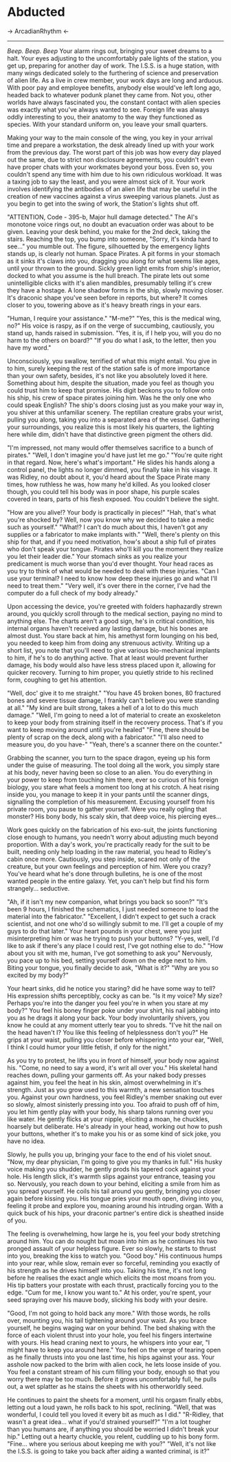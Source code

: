 # Abducted
-> ArcadianRhythm <-
***
*Beep. Beep. Beep*
Your alarm rings out, bringing your sweet dreams to a halt. Your eyes adjusting to the uncomfortably pale lights of the station, you get up, preparing for another day of work. The I.S.S. is a huge station, with many wings dedicated solely to the furthering of science and preservation of alien life. As a live in crew member, your work days are long and arduous. With poor pay and employee benefits, anybody else would've left long ago, headed back to whatever podunk planet they came from. Not you, other worlds have always fascinated you, the constant contact with alien species was exactly what you've always wanted to see. Foreign life was always oddly interesting to you, their anatomy to the way they functioned as species. With your standard uniform on, you leave your small quarters.

Making your way to the main console of the wing, you key in your arrival time and prepare a workstation, the desk already lined up with your work from the previous day. The worst part of this job was how every day played out the same, due to strict non disclosure agreements, you couldn't even have proper chats with your workmates beyond your boss. Even so, you couldn't spend any time with him due to his own ridiculous workload. It was a taxing job to say the least, and you were almost sick of it. Your work involves identifying the antibodies of an alien life that may be useful in the creation of new vaccines against a virus sweeping various planets. Just as you begin to get into the swing of work, the Station's lights shut off.

"ATTENTION, Code - 395-b, Major hull damage detected." The AI's monotone voice rings out, no doubt an evacuation order was about to be given. Leaving your desk behind, you make for the 2nd deck, taking the stairs. Reaching the top, you bump into someone, "Sorry, it's kinda hard to see..." you mumble out. The figure, silhouetted by the emergency lights stands up, is clearly not human. Space Pirates. A pit forms in your stomach as it sinks it's claws into you, dragging you along for what seems like ages, until your thrown to the ground. Sickly green light emits from ship's interior, docked to what you assume is the hull breach. The pirate lets out some unintelligible clicks with it's alien mandibles, presumably telling it's crew they have a hostage. A lone shadow forms in the ship, slowly moving closer. It's draconic shape you've seen before in reports, but where? It comes closer to you, towering above as it's heavy breath rings in your ears.

"Human, I require your assistance."
"M-me?"
"Yes, this is the medical wing, no?"
His voice is raspy, as if on the verge of succumbing, cautiously, you stand up, hands raised in submission.
"Yes, it is, if I help you, will you do no harm to the others on board?"
"If you do what I ask, to the letter, then you have my word."

Unconsciously, you swallow, terrified of what this might entail. You give in to him, surely keeping the rest of the station safe is of more importance than your own safety, besides, it's not like you absolutely loved it here. Something about him, despite the situation, made you feel as though you could trust him to keep that promise. His digit beckons you to follow onto his ship, his crew of space pirates joining him. Was he the only one who could speak English? The ship's doors closing just as you make your way in, you shiver at this unfamiliar scenery. The reptilian creature grabs your wrist, pulling you along, taking you into a separated area of the vessel. Gathering your surroundings, you realize this is most likely his quarters, the lighting here while dim, didn't have that distinctive green pigment the others did. 

"I'm impressed, not many would offer themselves sacrifice to a bunch of pirates."
"Well, I don't imagine you'd have just let me go."
"You're quite right in that regard. Now, here's what's important." 
He slides his hands along a control panel, the lights no longer dimmed, you finally take in his visage. It was Ridley, no doubt about it, you'd heard about the Space Pirate many times, how ruthless he was, how many he'd killed. As you looked closer though, you could tell his body was in poor shape, his purple scales covered in tears, parts of his flesh exposed. You couldn't believe the sight.

"How are you alive!? Your body is practically in pieces!"
"Hah, that's what you're shocked by? Well, now you know why we decided to take a medic such as yourself."
"What!? I can't do much about this, I haven't got any supplies or a fabricator to make implants with."
"Well, there's plenty on this ship for that, and if you need motivation, how's about a ship full of pirates who don't speak your tongue. Pirates who'll kill you the moment they realize you let their leader die."
Your stomach sinks as you realize your predicament is much worse than you'd ever thought. Your head races as you try to think of what would be needed to deal with these injuries.
"Can I use your terminal? I need to know how deep these injuries go and what I'll need to treat them."
"Very well, it's over there in the corner, I've had the computer do a full check of my body already."

Upon accessing the device, you're greeted with folders haphazardly strewn around, you quickly scroll through to the medical section, paying no mind to anything else. The charts aren't a good sign, he's in critical condition, his internal organs haven't received any lasting damage, but his bones are almost dust. You stare back at him, his amethyst form lounging on his bed, you needed to keep him from doing any strenuous activity. Writing up a short list, you note that you'll need to give various bio-mechanical implants to him, if he's to do anything active. That at least would prevent further damage, his body would also have less stress placed upon it, allowing for quicker recovery. Turning to him proper, you quietly stride to his reclined form, coughing to get his attention.

"Well, doc' give it to me straight."
"You have 45 broken bones, 80 fractured bones and severe tissue damage, I frankly can't believe you were standing at all."
"My kind are built strong, takes a hell of a lot to do this much damage."
"Well, I'm going to need a lot of material to create an exoskeleton to keep your body from straining itself in the recovery process. That's if you want to keep moving around until you're healed"
"Fine, there should be plenty of scrap on the deck, along with a fabricator."
"I'll also need to measure you, do you have-"
"Yeah, there's a scanner there on the counter."

Grabbing the scanner, you turn to the space dragon, eyeing up his form under the guise of measuring. The tool doing all the work, you simply stare at his body, never having been so close to an alien. You do everything in your power to keep from touching him there, ever so curious of his foreign biology, you stare what feels a moment too long at his crotch. A heat rising inside you, you manage to keep it in your pants until the scanner dings, signalling the completion of his measurement. Excusing yourself from his private room, you pause to gather yourself. Were you really ogling that monster? His bony body, his scaly skin, that deep voice, his piercing eyes...

Work goes quickly on the fabrication of his exo-suit, the joints functioning close enough to humans, you needn't worry about adjusting much beyond proportion. With a day's work, you're practically ready for the suit to be built, needing only help loading in the raw material, you head to Ridley's cabin once more. Cautiously, you step inside, scared not only of the creature, but your own feelings and perception of him. Were you crazy? You've heard what he's done through bulletins, he is one of the most wanted people in the entire galaxy. Yet, you can't help but find his form strangely... seductive.

"Ah, if it isn't my new companion, what brings you back so soon?"
"It's been 9 hours, I finished the schematics, I just needed someone to load the material into the fabricator."
"Excellent, I didn't expect to get such a crack scientist, and not one who'd so willingly submit to me. I'll get a couple of my guys to do that later."
Your heart pounds in your chest, were you just misinterpreting him or was he trying to push your buttons?
"Y-yes, well, I'd like to ask if there's any place I could rest, I've got nothing else to do."
"How about you sit with me, human, I've got something to ask you"
Nervously, you pace up to his bed, setting yourself down on the edge next to him. Biting your tongue, you finally decide to ask, "What is it?"
"Why are you so excited by my body?"

Your heart sinks, did he notice you staring? did he have some way to tell? His expression shifts perceptibly, cocky as can be. "Is it my voice? My size? Perhaps you're into the danger you feel you're in when you stare at my body?" You feel his boney finger poke under your shirt, his nail jabbing into you as he drags it along your back. Your body involuntarily shivers, you know he could at any moment utterly tear you to shreds. "I've hit the nail on the head haven't I? You like this feeling of helplessness don't you?" He grips at your waist, pulling you closer before whispering into your ear, "Well, I think I could humor your little fetish, if only for the night."

As you try to protest, he lifts you in front of himself, your body now against his. "Come, no need to say a word, it's writ all over you." His skeletal hand reaches down, pulling your garments off. As your naked body presses against him, you feel the heat in his skin, almost overwhelming in it's strength. Just as you grow used to this warmth, a new sensation touches you. Against your own hardness, you feel Ridley's member snaking out ever so slowly, almost sinisterly pressing into you. Too afraid to push off of him, you let him gently play with your body, his sharp talons running over you like water. He gently flicks at your nipple, eliciting a moan, he chuckles, hoarsely but deliberate. He's already in your head, working out how to push your buttons, whether it's to make you his or as some kind of sick joke, you have no idea.

Slowly, he pulls you up, bringing your face to the end of his violet snout. "Now, my dear physician, I'm going to give you my thanks in full." His husky voice making you shudder, he gently prods his tapered cock against your hole. His length slick, it's warmth slips against your entrance, teasing you so. Nervously, you reach down to your behind, eliciting a smile from him as you spread yourself. He coils his tail around you gently, bringing you closer again before kissing you. His tongue pries your mouth open, diving into you, feeling it probe and explore you, moaning around his intruding organ. With a quick buck of his hips, your draconic partner's entire dick is sheathed inside of you.

The feeling is overwhelming, how large he is, you feel your body stretching around him. You can do nought but moan into him as he continues his two pronged assault of your helpless figure. Ever so slowly, he starts to thrust into you, breaking the kiss to watch you. "Good boy." His continuous humps into your rear, while slow, remain ever so forceful, reminding you exactly of his strength as he drives himself into you. Taking his time, it's not long before he realises the exact angle which elicits the most moans from you. His tip batters your prostate with each thrust, practically forcing you to the edge. "Cum for me, I know you want to." At his order, you're spent, your seed spraying over his mauve body, slicking his body with your desire.

"Good, I'm not going to hold back any more." With those words, he rolls over, mounting you, his tail tightening around your waist. As you brace yourself, he begins waging war on your behind. The bed shaking with the force of each violent thrust into your hole, you feel his fingers intertwine with yours. His head craning next to yours, he whispers into your ear, "I might have to keep you around here." You feel on the verge of tearing open as he finally thrusts into you one last time, his hips against your ass. Your asshole now packed to the brim with alien cock, he lets loose inside of you. You feel a constant stream of his cum filling your body, enough so that you worry there may be too much. Before it grows uncomfortably full, he pulls out, a wet splatter as he stains the sheets with his otherworldly seed.

He continues to paint the sheets for a moment, until his orgasm finally ebbs, letting out a loud yawn, he rolls back to his spot, reclining.
"Well, that was wonderful, I could tell you loved it every bit as much as I did."
"R-Ridley, that wasn't a great idea... what if you'd strained yourself?"
"I'm a lot tougher than you humans are, if anything you should be worried I didn't break your hip."
Letting out a hearty chuckle, you relent, cuddling up to his bony form.
"Fine... where you serious about keeping me with you?"
"Well, it's not like the I.S.S. is going to take you back after aiding a wanted criminal, is it?"